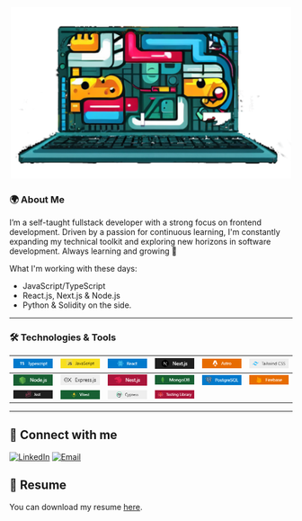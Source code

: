 <p align="center">
<img src="./laptop.png" alt="Laptop with colourful content in the screen" width="500px" />
</p>

### 🌍 About Me

I’m a self-taught fullstack developer with a strong focus on frontend development.
Driven by a passion for continuous learning, I'm constantly expanding my technical toolkit and exploring new horizons in software development.
Always learning and growing 💪

What I'm working with these days:
- JavaScript/TypeScript
- React.js, Next.js & Node.js
- Python & Solidity on the side.

---

### 🛠️ Technologies & Tools

| <img src="./Typescript.png" alt="TypeScript" width="80px" /> | <img src="./Javascript.png" alt="JavaScript" width="80px" /> | <img src="./React.png" alt="React" width="80px" /> | <img src="./Next.png" alt="Next.js" width="80px" /> | <img src="./Astro.png" alt="Astro" width="80px" /> | <img src="./Tailwind.png" alt="Tailwind CSS" width="80px" /> |
| :----------------------------------------------------------: | :----------------------------------------------------------: | :------------------------------------------------: | :------------------------------------------------: | :------------------------------------------------: | :----------------------------------------------------------: |
| <img src="./Node.png" alt="Node.js" width="80px" /> | <img src="./Express.png" alt="Express" width="80px" /> | <img src="./Nest.png" alt="Nest.js" width="80px" /> | <img src="./Mongo.png" alt="MongoDB" width="80px" /> | <img src="./PostgreSQL.png" alt="PostgreSQL" width="80px" /> | <img src="./Firebase.png" alt="Firebase" width="80px" /> |
| <img src="./Jest.png" alt="Jest" width="80px" /> | <img src="./Vitest.png" alt="Vitest" width="80px" /> | <img src="./Cypress.png" alt="Cypress" width="80px" /> | <img src="./Testing-library.png" alt="Testing Library" width="80px" /> | |

---

## 🤝 Connect with me

[![LinkedIn](https://img.shields.io/badge/LinkedIn-ferenoch-blue?style=flat&logo=linkedin)](https://linkedin.com/in/ferenoch)
[![Email](https://img.shields.io/badge/Email-ferenoch.dev@gmail.com-red?style=flat&logo=gmail)](mailto:ferenoch.dev@gmail.com)

## 📄 Resume

You can download my resume [here](./cv-fernando-gomez-dev-eng.pdf).
